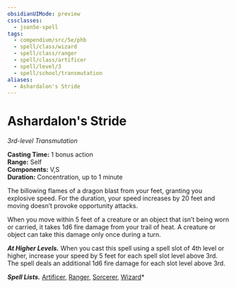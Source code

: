 ```yaml
---
obsidianUIMode: preview
cssclasses:
  - json5e-spell
tags:
  - compendium/src/5e/phb
  - spell/class/wizard
  - spell/class/ranger
  - spell/class/artificer
  - spell/level/3
  - spell/school/transmutation
aliases:
  - Ashardalon's Stride
---
```

# Ashardalon's Stride
_3rd-level Transmutation_

**Casting Time:** 1 bonus action  
**Range:** Self  
**Components:** V,S  
**Duration:** Concentration, up to 1 minute

The billowing flames of a dragon blast from your feet, granting you explosive speed. For the duration, your speed increases by 20 feet and moving doesn’t provoke opportunity attacks.

When you move within 5 feet of a creature or an object that isn’t being worn or carried, it takes 1d6 fire damage from your trail of heat. A creature or object can take this damage only once during a turn.

**_At Higher Levels._** When you cast this spell using a spell slot of 4th level or higher, increase your speed by 5 feet for each spell slot level above 3rd. The spell deals an additional 1d6 fire damage for each slot level above 3rd.

**_Spell Lists._** [Artificer](http://dnd5e.wikidot.com/spells:artificer), [Ranger](http://dnd5e.wikidot.com/spells:ranger), [Sorcerer](http://dnd5e.wikidot.com/spells:sorcerer), [Wizard](http://dnd5e.wikidot.com/spells:wizard)*